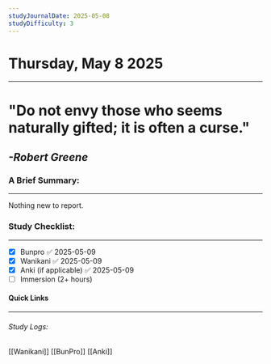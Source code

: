 ```yaml
---
studyJournalDate: 2025-05-08
studyDifficulty: 3
---
```


# Thursday, May 8 2025
---
# "Do not envy those who seems naturally gifted; it is often a curse."

## *-Robert Greene*


### A Brief Summary:
---
Nothing new to report.

### Study Checklist:
---
- [x] Bunpro ✅ 2025-05-09
- [x] Wanikani ✅ 2025-05-09
- [x] Anki (if applicable) ✅ 2025-05-09
- [ ] Immersion (2+ hours)

#### Quick Links
---
###### Study Logs:
[[Wanikani]]
[[BunPro]]
[[Anki]]